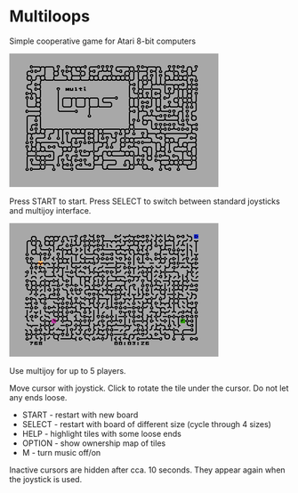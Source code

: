 ﻿# Multiloops
Simple cooperative game for Atari 8-bit computers

![alt tag](/pic/multiloops_title.png)

Press START to start.
Press SELECT to switch between standard joysticks and multijoy interface.

![alt tag](/pic/multiloops_ingame.png)

Use multijoy for up to 5 players.

Move cursor with joystick. Click to rotate the tile under the cursor.
Do not let any ends loose.

* START  - restart with new board
* SELECT - restart with board of different size (cycle through 4 sizes)
* HELP - highlight tiles with some loose ends
* OPTION - show ownership map of tiles
* M      - turn music off/on

Inactive cursors are hidden after cca. 10 seconds. They appear again when the joystick is used.
